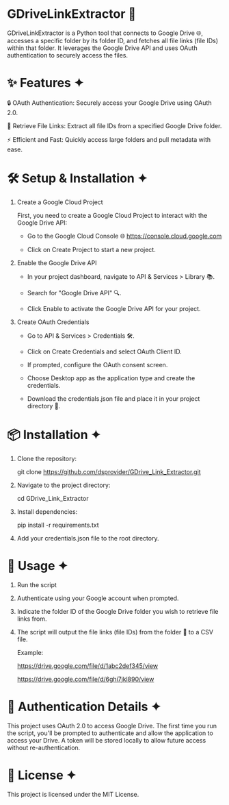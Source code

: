 # GDriveLinkExtractor 🚀

GDriveLinkExtractor is a Python tool that connects to Google Drive 🌐, accesses a specific folder by its folder ID, and fetches all file links (file IDs) within that folder. It leverages the Google Drive API and uses OAuth authentication to securely access the files.

# ✨ Features ✦

🔒 OAuth Authentication: Securely access your Google Drive using OAuth 2.0.

📂 Retrieve File Links: Extract all file IDs from a specified Google Drive folder.

⚡ Efficient and Fast: Quickly access large folders and pull metadata with ease.


# 🛠️ Setup & Installation ✦

1. Create a Google Cloud Project

   First, you need to create a Google Cloud Project to interact with the Google Drive API:
   
   * Go to the Google Cloud Console 🌐 https://console.cloud.google.com
  
   * Click on Create Project to start a new project.

2. Enable the Google Drive API

   * In your project dashboard, navigate to API & Services > Library 📚.
     
   * Search for "Google Drive API" 🔍.
     
   * Click Enable to activate the Google Drive API for your project.

3. Create OAuth Credentials

   * Go to API & Services > Credentials 🛠️.
  
   * Click on Create Credentials and select OAuth Client ID.
  
   * If prompted, configure the OAuth consent screen.
  
   * Choose Desktop app as the application type and create the credentials.
  
   * Download the credentials.json file and place it in your project directory 📂.
  

# 📦 Installation ✦

1. Clone the repository:

   git clone https://github.com/dsprovider/GDrive_Link_Extractor.git

2. Navigate to the project directory:

   cd GDrive_Link_Extractor

3. Install dependencies:

   pip install -r requirements.txt

5. Add your credentials.json file to the root directory.


# 🚀 Usage ✦

1. Run the script
   
2. Authenticate using your Google account when prompted.
   
3. Indicate the folder ID of the Google Drive folder you wish to retrieve file links from.
   
4. The script will output the file links (file IDs) from the folder 📄 to a CSV file.

   Example:
   
   https://drive.google.com/file/d/1abc2def345/view
   
   https://drive.google.com/file/d/6ghi7jkl890/view

# 🔐 Authentication Details ✦

This project uses OAuth 2.0 to access Google Drive. The first time you run the script, you'll be prompted to authenticate and allow the application to access your Drive. A token will be stored locally to allow future access without re-authentication.

# 📝 License ✦

This project is licensed under the MIT License.




